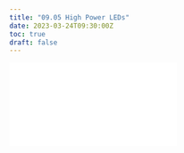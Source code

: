 ```yaml
---
title: "09.05 High Power LEDs"
date: 2023-03-24T09:30:00Z
toc: true
draft: false
---
```


![Link to included file content](../../../../electronics/high-power-leds.md)
